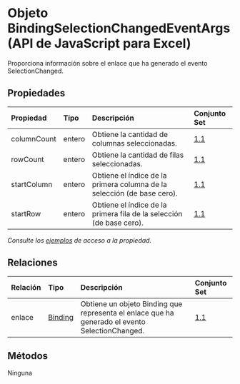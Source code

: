 # <a name="bindingselectionchangedeventargs-object-javascript-api-for-excel"></a>Objeto BindingSelectionChangedEventArgs (API de JavaScript para Excel)

Proporciona información sobre el enlace que ha generado el evento SelectionChanged.

## <a name="properties"></a>Propiedades

| Propiedad       | Tipo    |Descripción| Conjunto Set|
|:---------------|:--------|:----------|:----|
|columnCount|entero|Obtiene la cantidad de columnas seleccionadas.|[1.1](../requirement-sets/excel-api-requirement-sets.md)|
|rowCount|entero|Obtiene la cantidad de filas seleccionadas.|[1.1](../requirement-sets/excel-api-requirement-sets.md)|
|startColumn|entero|Obtiene el índice de la primera columna de la selección (de base cero).|[1.1](../requirement-sets/excel-api-requirement-sets.md)|
|startRow|entero|Obtiene el índice de la primera fila de la selección (de base cero).|[1.1](../requirement-sets/excel-api-requirement-sets.md)|

_Consulte los [ejemplos](#property-access-examples) de acceso a la propiedad._

## <a name="relationships"></a>Relaciones
| Relación | Tipo    |Descripción| Conjunto Set|
|:---------------|:--------|:----------|:----|
|enlace|[Binding](binding.md)|Obtiene un objeto Binding que representa el enlace que ha generado el evento SelectionChanged.|[1.1](../requirement-sets/excel-api-requirement-sets.md)|

## <a name="methods"></a>Métodos
Ninguna

